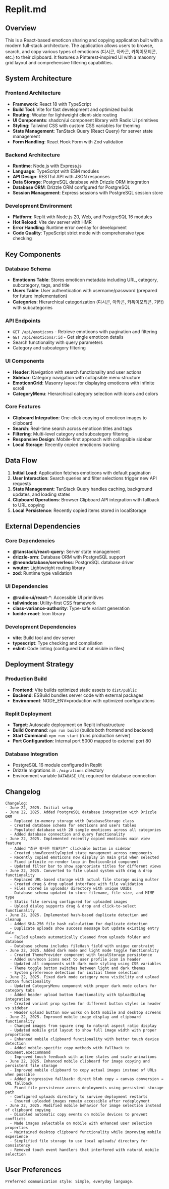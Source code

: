 # Replit.md

## Overview

This is a React-based emoticon sharing and copying application built with a modern full-stack architecture. The application allows users to browse, search, and copy various types of emoticons (디시콘, 아카콘, 카톡이모티콘, etc.) to their clipboard. It features a Pinterest-inspired UI with a masonry grid layout and comprehensive filtering capabilities.

## System Architecture

### Frontend Architecture
- **Framework**: React 18 with TypeScript
- **Build Tool**: Vite for fast development and optimized builds
- **Routing**: Wouter for lightweight client-side routing
- **UI Components**: shadcn/ui component library with Radix UI primitives
- **Styling**: Tailwind CSS with custom CSS variables for theming
- **State Management**: TanStack Query (React Query) for server state management
- **Form Handling**: React Hook Form with Zod validation

### Backend Architecture
- **Runtime**: Node.js with Express.js
- **Language**: TypeScript with ESM modules
- **API Design**: RESTful API with JSON responses
- **Data Storage**: PostgreSQL database with Drizzle ORM integration
- **Database ORM**: Drizzle ORM configured for PostgreSQL
- **Session Management**: Express sessions with PostgreSQL session store

### Development Environment
- **Platform**: Replit with Node.js 20, Web, and PostgreSQL 16 modules
- **Hot Reload**: Vite dev server with HMR
- **Error Handling**: Runtime error overlay for development
- **Code Quality**: TypeScript strict mode with comprehensive type checking

## Key Components

### Database Schema
- **Emoticons Table**: Stores emoticon metadata including URL, category, subcategory, tags, and title
- **Users Table**: User authentication with username/password (prepared for future implementation)
- **Categories**: Hierarchical categorization (디시콘, 아카콘, 카톡이모티콘, 기타) with subcategories

### API Endpoints
- `GET /api/emoticons` - Retrieve emoticons with pagination and filtering
- `GET /api/emoticons/:id` - Get single emoticon details
- Search functionality with query parameters
- Category and subcategory filtering

### UI Components
- **Header**: Navigation with search functionality and user actions
- **Sidebar**: Category navigation with collapsible menu structure
- **EmoticonGrid**: Masonry layout for displaying emoticons with infinite scroll
- **CategoryMenu**: Hierarchical category selection with icons and colors

### Core Features
- **Clipboard Integration**: One-click copying of emoticon images to clipboard
- **Search**: Real-time search across emoticon titles and tags
- **Filtering**: Multi-level category and subcategory filtering
- **Responsive Design**: Mobile-first approach with collapsible sidebar
- **Local Storage**: Recently copied emoticons tracking

## Data Flow

1. **Initial Load**: Application fetches emoticons with default pagination
2. **User Interaction**: Search queries and filter selections trigger new API requests
3. **State Management**: TanStack Query handles caching, background updates, and loading states
4. **Clipboard Operations**: Browser Clipboard API integration with fallback to URL copying
5. **Local Persistence**: Recently copied items stored in localStorage

## External Dependencies

### Core Dependencies
- **@tanstack/react-query**: Server state management
- **drizzle-orm**: Database ORM with PostgreSQL support
- **@neondatabase/serverless**: PostgreSQL database driver
- **wouter**: Lightweight routing library
- **zod**: Runtime type validation

### UI Dependencies
- **@radix-ui/react-***: Accessible UI primitives
- **tailwindcss**: Utility-first CSS framework
- **class-variance-authority**: Type-safe variant generation
- **lucide-react**: Icon library

### Development Dependencies
- **vite**: Build tool and dev server
- **typescript**: Type checking and compilation
- **eslint**: Code linting (configured but not visible in files)

## Deployment Strategy

### Production Build
- **Frontend**: Vite builds optimized static assets to `dist/public`
- **Backend**: ESBuild bundles server code with external packages
- **Environment**: NODE_ENV=production with optimized configurations

### Replit Deployment
- **Target**: Autoscale deployment on Replit infrastructure
- **Build Command**: `npm run build` (builds both frontend and backend)
- **Start Command**: `npm run start` (runs production server)
- **Port Configuration**: Internal port 5000 mapped to external port 80

### Database Integration
- PostgreSQL 16 module configured in Replit
- Drizzle migrations in `./migrations` directory
- Environment variable `DATABASE_URL` required for database connection

## Changelog

```
Changelog:
- June 22, 2025. Initial setup
- June 22, 2025. Added PostgreSQL database integration with Drizzle ORM
  - Replaced in-memory storage with DatabaseStorage class
  - Created database schema for emoticons and users tables
  - Populated database with 20 sample emoticons across all categories
  - Added database connection and query functionality
- June 22, 2025. Implemented recently copied emoticons main view feature
  - Added "최근 복사한 이모티콘" clickable button in sidebar
  - Created showRecentlyCopied state management across components
  - Recently copied emoticons now display in main grid when selected
  - Fixed infinite re-render loop in EmoticonGrid component
  - Updated filter bar to show appropriate titles for different views
- June 22, 2025. Converted to file upload system with drag & drop functionality
  - Replaced URL-based storage with actual file storage using multer
  - Created drag & drop upload interface with file validation
  - Files stored in uploads/ directory with unique UUIDs
  - Database schema updated to store filename, file size, and MIME type
  - Static file serving configured for uploaded images
  - Upload dialog supports drag & drop and click-to-select functionality
- June 22, 2025. Implemented hash-based duplicate detection and cleanup
  - Added SHA-256 file hash calculation for duplicate detection
  - Duplicate uploads show success message but update existing entry date
  - Failed uploads automatically cleaned from uploads folder and database
  - Database schema includes fileHash field with unique constraint
- June 22, 2025. Added dark mode and light mode toggle functionality
  - Created ThemeProvider component with localStorage persistence
  - Added sun/moon icons next to user profile icon in header
  - Updated all components with dark mode styling using CSS variables
  - Theme toggle button switches between light and dark themes
  - System preference detection for initial theme selection
- June 22, 2025. Fixed dark mode category menu visibility and upload button functionality
  - Updated CategoryMenu component with proper dark mode colors for category tabs
  - Added header upload button functionality with UploadDialog integration
  - Created variant prop system for different button styles in header vs sidebar
  - Header upload button now works on both mobile and desktop screens
- June 22, 2025. Improved mobile image display and clipboard functionality
  - Changed images from square crop to natural aspect ratio display
  - Updated mobile grid layout to show full image width with proper proportions
  - Enhanced mobile clipboard functionality with better touch device detection
  - Added mobile-specific copy methods with fallback to document.execCommand
  - Improved touch feedback with active states and scale animations
- June 22, 2025. Enhanced mobile clipboard for image copying and persistent file storage
  - Improved mobile clipboard to copy actual images instead of URLs when possible
  - Added progressive fallback: direct blob copy → canvas conversion → URL fallback
  - Fixed file persistence across deployments using persistent storage path
  - Configured uploads directory to survive deployment restarts
  - Ensured uploaded images remain accessible after redeployment
- June 22, 2025. Modified mobile behavior for image selection instead of clipboard copying
  - Disabled automatic copy events on mobile devices to prevent conflicts
  - Made images selectable on mobile with enhanced user selection properties
  - Maintained desktop clipboard functionality while improving mobile experience
  - Simplified file storage to use local uploads/ directory for consistency
  - Removed touch event handlers that interfered with natural mobile selection
```

## User Preferences

```
Preferred communication style: Simple, everyday language.
```